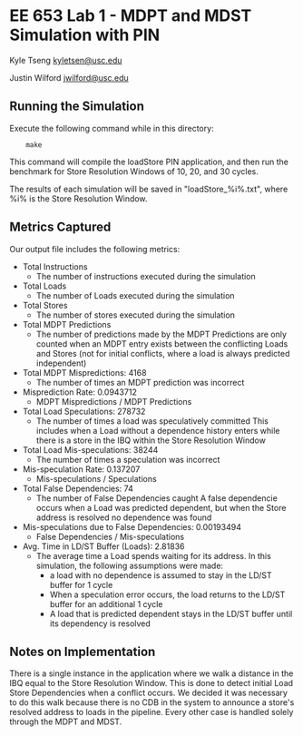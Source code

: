 # EE 653 Lab 1 - MDPT and MDST Simulation with PIN
Kyle Tseng <kyletsen@usc.edu>

Justin Wilford <jwilford@usc.edu>

## Running the Simulation
Execute the following command while in this directory:

        make

This command will compile the loadStore PIN application, and then run the
benchmark for Store Resolution Windows of 10, 20, and 30 cycles.

The results of each simulation will be saved in "loadStore_%i%.txt", where %i%
is the Store Resolution Window.

## Metrics Captured
Our output file includes the following metrics:
- Total Instructions
    - The number of instructions executed during the simulation
- Total Loads
    - The number of Loads executed during the simulation
- Total Stores
    - The number of stores executed during the simulation
- Total MDPT Predictions
    - The number of predictions made by the MDPT
        Predictions are only counted when an MDPT entry exists between
        the conflicting Loads and Stores (not for initial conflicts, where
        a load is always predicted independent)
- Total MDPT Mispredictions: 4168
    - The number of times an MDPT prediction was incorrect
- Misprediction Rate: 0.0943712
    - MDPT Mispredictions / MDPT Predictions
- Total Load Speculations: 278732
    - The number of times a load was speculatively committed
        This includes when a Load without a dependence history enters while
        there is a store in the IBQ within the Store Resolution Window
- Total Load Mis-speculations: 38244
    - The number of times a speculation was incorrect
- Mis-speculation Rate: 0.137207
    - Mis-speculations / Speculations
- Total False Dependencies: 74
    - The number of False Dependencies caught
        A false dependencie occurs when a Load was predicted dependent, but
        when the Store address is resolved no dependence was found
- Mis-speculations due to False Dependencies: 0.00193494
    - False Dependencies / Mis-speculations
- Avg. Time in LD/ST Buffer (Loads): 2.81836
    - The average time a Load spends waiting for its address. In this
        simulation, the following assumptions were made: 
        - a load with no dependence is assumed to stay in the LD/ST buffer
            for 1 cycle
        - When a speculation error occurs, the load returns to the LD/ST
            buffer for an additional 1 cycle
        - A load that is predicted dependent stays in the LD/ST buffer
            until its dependency is resolved


## Notes on Implementation
There is a single instance in the application where we walk a distance in the
IBQ equal to the Store Resolution Window. This is done to detect initial Load
Store Dependencies when a conflict occurs. We decided it was necessary to do
this walk because there is no CDB in the system to announce a store's resolved
address to loads in the pipeline. Every other case is handled solely through
the MDPT and MDST.